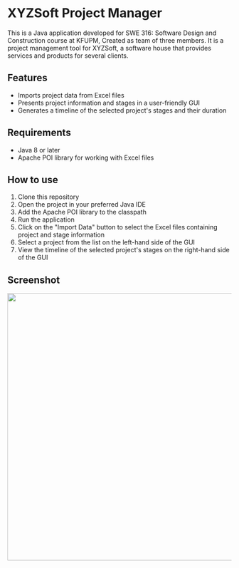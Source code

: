 # XYZSoft Project Manager

This is a Java application developed for SWE 316: Software Design and Construction course at KFUPM, Created as team of three members.
It is a project management tool for XYZSoft, a software house that provides services and products for several clients. 

## Features
- Imports project data from Excel files
- Presents project information and stages in a user-friendly GUI
- Generates a timeline of the selected project's stages and their duration

## Requirements
- Java 8 or later
- Apache POI library for working with Excel files

## How to use
1. Clone this repository
2. Open the project in your preferred Java IDE
3. Add the Apache POI library to the classpath
4. Run the application
5. Click on the "Import Data" button to select the Excel files containing project and stage information
6. Select a project from the list on the left-hand side of the GUI
7. View the timeline of the selected project's stages on the right-hand side of the GUI

## Screenshot

<img src="https://user-images.githubusercontent.com/65549274/232628757-eaba92ff-45c7-42d9-9915-813f272d49f4.jpg" width="600">
